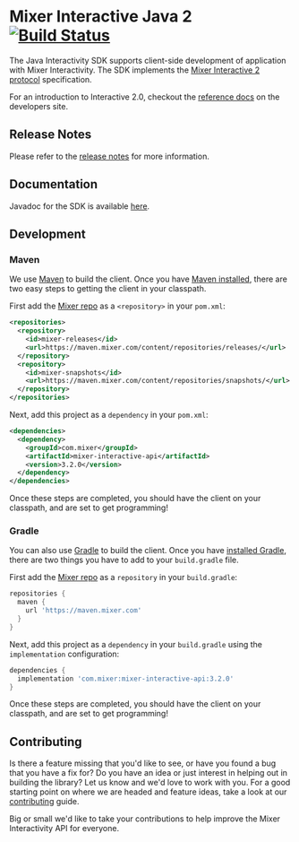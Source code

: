 # Mixer Interactive Java 2 [![Build Status](https://travis-ci.org/mixer/interactive-java.svg?branch=master)](https://travis-ci.org/mixer/interactive-java)

The Java Interactivity SDK supports client-side development of application with Mixer Interactivity. The SDK implements the [Mixer Interactive 2 protocol](https://dev.mixer.com/reference/interactive/protocol/protocol.pdf) specification.

For an introduction to Interactive 2.0, checkout the [reference docs](https://dev.mixer.com/reference/interactive/index.html) on the developers site.

## Release Notes

Please refer to the [release notes](https://github.com/mixer/interactive-java/releases) for more information.

## Documentation

Javadoc for the SDK is available [here](https://mixer.github.io/interactive-java/).

## Development

### Maven

We use [Maven](http://maven.apache.org/) to build the client.  Once you have [Maven installed](http://maven.apache.org/guides/getting-started/maven-in-five-minutes.html), there are two easy steps to getting the
client in your classpath.

First add the [Mixer repo](https://maven.mixer.com) as a `<repository>` in your `pom.xml`:

```xml
<repositories>
  <repository>
    <id>mixer-releases</id>
    <url>https://maven.mixer.com/content/repositories/releases/</url>
  </repository>
  <repository>
    <id>mixer-snapshots</id>
    <url>https://maven.mixer.com/content/repositories/snapshots/</url>
  </repository>
</repositories>
```

Next, add this project as a `dependency` in your `pom.xml`:

```xml
<dependencies>
  <dependency>
    <groupId>com.mixer</groupId>
    <artifactId>mixer-interactive-api</artifactId>
    <version>3.2.0</version>
  </dependency>
</dependencies>
```

Once these steps are completed, you should have the client on your classpath, and are set to get programming!

### Gradle

You can also use [Gradle](https://gradle.org/) to build the client. Once you have [installed Gradle](https://gradle.org/install/), there are two things you have to add to your `build.gradle` file.

First add the [Mixer repo](https://maven.mixer.com) as a `repository` in your `build.gradle`:

```groovy
repositories {
  maven {
    url 'https://maven.mixer.com'
  }
}
```

Next, add this project as a `dependency` in your `build.gradle` using the `implementation` configuration:
```groovy
dependencies {
  implementation 'com.mixer:mixer-interactive-api:3.2.0'
}
```

Once these steps are completed, you should have the client on your classpath, and are set to get programming!

## Contributing

Is there a feature missing that you'd like to see, or have you found a bug that you have a fix for? Do you have an idea or just interest in helping out in building the library? Let us know and we'd love to work with you. For a good starting point on where we are headed and feature ideas, take a look at our [contributing](CONTRIBUTING.md) guide.

Big or small we'd like to take your contributions to help improve the Mixer Interactivity API for everyone.
